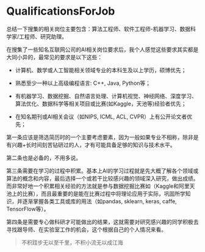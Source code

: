# QualificationsForJob

总结一下搜集的相关岗位主要包含：算法工程师、软件工程师-机器学习、数据科学家/工程师、研究助理。

在搜集了一些知名互联网公司的AI相关岗位要求后，我个人感觉这些要求其实都是大同小异的，最常见的要求是以下这些：

- 计算机、数学或人工智能相关领域专业的本科生及以上学历，硕博优先；

- 熟悉至少一种以上高级编程语言: C++, Java, Python等；

- 有机器学习、数据挖掘、自然语言处理、计算机视觉、神经网络、深度学习、算法优化、数据科学等相关项目或比赛(如Kaggle，天池等)经验者优先；

- 在知名期刊或AI相关会议（如NIPS, ICML, ACL, CVPR）上有公开论文者优先；

第一条应该是筛选简历时的一个主要考虑要素，因为一般如果专业不相称，除非是有兴趣+长时间刻苦钻研过的人，才有可能具备足够的知识与技术水平。

第二条也是必备的，不用多说。

第三条需要在学习的过程中积累。基本上AI的学习过程就是先大概了解各个领域或算法的概念和内容，最后选择一个或若干比较感兴趣的领域深入研究，做出成绩。而非常好地一个积累相关经验的方法就是参与数据挖掘比赛如（Kaggle和阿里天池上的比赛），而且最重要的是能在比赛过程中将理论应用于实际，巩固所学知识，并逐渐掌握各类工具或库的用法（如pandas, sklearn, keras, caffe, TensorFlow等）。

第四条是需要专心做科研才可能做出的结果，这就需要对研究感兴趣的同学积极去寻找跟导师、在实验室工作的机会，这个根据自己的个人情况来看。

> 不积跬步无以至千里，不积小流无以成江海